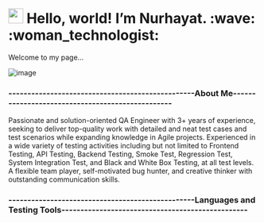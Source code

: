 
<h1><img src="https://emojis.slackmojis.com/emojis/images/1531849430/4246/blob-sunglasses.gif?1531849430" width="30"/>  Hello, world! I’m Nurhayat. :wave: :woman_technologist: </h1>

Welcome to my page…



![image](https://user-images.githubusercontent.com/108660163/197388852-84577b35-f991-405e-86c6-be66820cac47.png)

<h3>-------------------------------------------------About Me-------------------------------------------------</h3>
Passionate and solution-oriented QA Engineer with 3+ years of experience, seeking to deliver top-quality work with detailed and neat test cases and test scenarios while expanding knowledge in Agile projects. Experienced in a wide variety of testing activities including but not limited to Frontend Testing, API Testing, Backend Testing, Smoke Test, Regression Test, System Integration Test, and Black and White Box Testing, at all test levels. A flexible team player, self-motivated bug hunter, and creative thinker with outstanding communication skills.

<h3>-------------------------------------------------Languages and Testing Tools-------------------------------------------------</h3>






<!--
**nurhayatkoklu/nurhayatkoklu** is a ✨ _special_ ✨ repository because its `README.md` (this file) appears on your GitHub profile.

Here are some ideas to get you started:

- 🔭 I’m currently working on ...
- 🌱 I’m currently learning ...
- 👯 I’m looking to collaborate on ...
- 🤔 I’m looking for help with ...
- 💬 Ask me about ...
- 📫 How to reach me: ...
- 😄 Pronouns: ...
- ⚡ Fun fact: ...
-->
